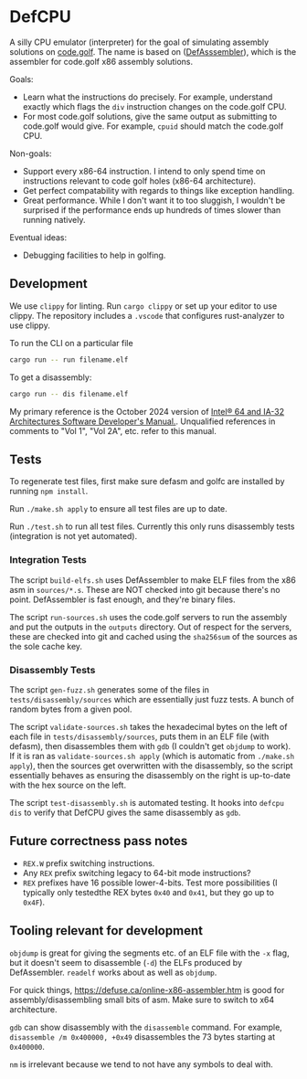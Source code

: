 # DefCPU

A silly CPU emulator (interpreter) for the goal of simulating assembly solutions on [code.golf](https://code.golf/fibonacci#assembly). The name is based on ([DefAsssembler](https://github.com/NewDefectus/defasm)), which is the assembler for code.golf x86 assembly solutions.

Goals:

- Learn what the instructions do precisely. For example, understand exactly which flags the `div` instruction changes on the code.golf CPU.
- For most code.golf solutions, give the same output as submitting to code.golf would give. For example, `cpuid` should match the code.golf CPU.

Non-goals:

- Support every x86-64 instruction. I intend to only spend time on instructions relevant to code golf holes (x86-64 architecture).
- Get perfect compatability with regards to things like exception handling.
- Great performance. While I don't want it to too sluggish, I wouldn't be surprised if the performance ends up hundreds of times slower than running natively.

Eventual ideas:

- Debugging facilities to help in golfing.

## Development

We use `clippy` for linting. Run `cargo clippy` or set up your editor to use clippy. The repository includes a `.vscode` that configures rust-analyzer to use clippy.

To run the CLI on a particular file

```sh
cargo run -- run filename.elf
```

To get a disassembly:

```sh
cargo run -- dis filename.elf
```

My primary reference is the October 2024 version of [Intel® 64 and IA-32 Architectures Software Developer's Manual.](https://software.intel.com/en-us/download/intel-64-and-ia-32-architectures-sdm-combined-volumes-1-2a-2b-2c-2d-3a-3b-3c-3d-and-4). Unqualified references in comments to "Vol 1", "Vol 2A", etc. refer to this manual.

## Tests

To regenerate test files, first make sure defasm and golfc are installed by running `npm install`.

Run `./make.sh apply` to ensure all test files are up to date.

Run `./test.sh` to run all test files. Currently this only runs disassembly tests (integration is not yet automated).

### Integration Tests

The script `build-elfs.sh` uses DefAssembler to make ELF files from the x86 asm in `sources/*.s`. These are NOT checked into git because there's no point. DefAssembler is fast enough, and they're binary files.

The script `run-sources.sh` uses the code.golf servers to run the assembly and put the outputs in the `outputs` directory. Out of respect for the servers, these are checked into git and cached using the `sha256sum` of the sources as the sole cache key.

### Disassembly Tests

The script `gen-fuzz.sh` generates some of the files in `tests/disassembly/sources` which are essentially just fuzz tests. A bunch of random bytes from a given pool.

The script `validate-sources.sh` takes the hexadecimal bytes on the left of each file in `tests/disassembly/sources`, puts them in an ELF file (with defasm), then disassembles them with `gdb` (I couldn't get `objdump` to work). If it is ran as `validate-sources.sh apply` (which is automatic from `./make.sh apply`), then the sources get overwritten with the disassembly, so the script essentially behaves as ensuring the disassembly on the right is up-to-date with the hex source on the left.

The script `test-disassembly.sh` is automated testing. It hooks into `defcpu dis` to verify that DefCPU gives the same disassembly as `gdb`.

## Future correctness pass notes

- `REX.W` prefix switching instructions.
- Any `REX` prefix switching legacy to 64-bit mode instructions?
- `REX` prefixes have 16 possible lower-4-bits. Test more possibilities (I typically only testedthe REX bytes `0x40` and `0x41`, but they go up to `0x4F`).

## Tooling relevant for development

`objdump` is great for giving the segments etc. of an ELF file with the `-x` flag, but it doesn't seem to disassemble (`-d`) the ELFs produced by DefAssembler. `readelf` works about as well as `objdump`.

For quick things, https://defuse.ca/online-x86-assembler.htm is good for assembly/disassembling small bits of asm. Make sure to switch to x64 architecture.

`gdb` can show disassembly with the `disassemble` command. For example, `disassemble /m 0x400000, +0x49` disassembles the 73 bytes starting at `0x400000`.

`nm` is irrelevant because we tend to not have any symbols to deal with.
